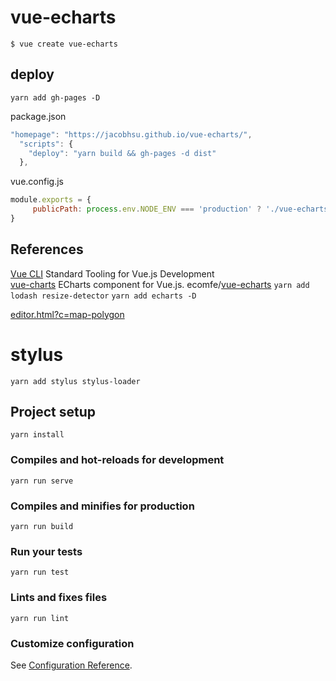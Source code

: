 # vue-echarts

`$ vue create vue-echarts`

## deploy

`yarn add gh-pages -D`

package.json

```js
"homepage": "https://jacobhsu.github.io/vue-echarts/",
  "scripts": {
    "deploy": "yarn build && gh-pages -d dist"
  },
```

vue.config.js

```js
module.exports = {
     publicPath: process.env.NODE_ENV === 'production' ? './vue-echarts' : '/',
}
```

## References

[Vue CLI](https://cli.vuejs.org/) Standard Tooling for Vue.js Development  
[vue-charts](https://ecomfe.github.io/vue-echarts/demo/) ECharts component for Vue.js.
ecomfe/[vue-echarts](https://github.com/ecomfe/vue-echarts)
`yarn add lodash resize-detector` `yarn add echarts -D`

[editor.html?c=map-polygon](https://www.echartsjs.com/examples/zh/editor.html?c=map-polygon)  

# stylus

`yarn add stylus stylus-loader`

## Project setup
```
yarn install
```

### Compiles and hot-reloads for development
```
yarn run serve
```

### Compiles and minifies for production
```
yarn run build
```

### Run your tests
```
yarn run test
```

### Lints and fixes files
```
yarn run lint
```

### Customize configuration
See [Configuration Reference](https://cli.vuejs.org/config/).
